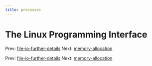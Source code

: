 ```yaml
---
title: processes
---
```


# The Linux Programming Interface

Prev:
[file-io-further-details](file-io-further-details.md)
Next: [memory-allocation](memory-allocation.md)

Prev:
[file-io-further-details](file-io-further-details.md)
Next: [memory-allocation](memory-allocation.md)
